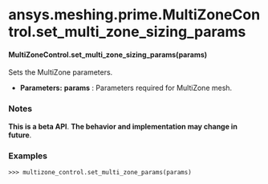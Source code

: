 # ansys.meshing.prime.MultiZoneControl.set_multi_zone_sizing_params

<a id="ansys.meshing.prime.MultiZoneControl.set_multi_zone_sizing_params"></a>

#### MultiZoneControl.set_multi_zone_sizing_params(params)

Sets the MultiZone parameters.

* **Parameters:**
  **params**
  : Parameters required for MultiZone mesh.

### Notes

**This is a beta API**. **The behavior and implementation may change in future**.

### Examples

```pycon
>>> multizone_control.set_multi_zone_params(params)
```

<!-- !! processed by numpydoc !! -->
